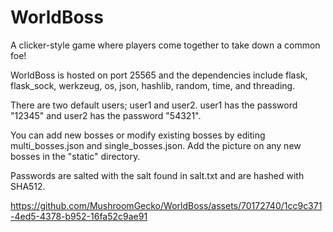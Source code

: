 # WorldBoss
A clicker-style game where players come together to take down a common foe!

WorldBoss is hosted on port 25565 and the dependencies include flask, flask_sock, werkzeug, os, json, hashlib, random, time, and threading.

There are two default users; user1 and user2. user1 has the password "12345" and user2 has the password "54321".

You can add new bosses or modify existing bosses by editing multi_bosses.json and single_bosses.json. Add the picture on any new bosses in the "static" directory.

Passwords are salted with the salt found in salt.txt and are hashed with SHA512.




https://github.com/MushroomGecko/WorldBoss/assets/70172740/1cc9c371-4ed5-4378-b952-16fa52c9ae91

